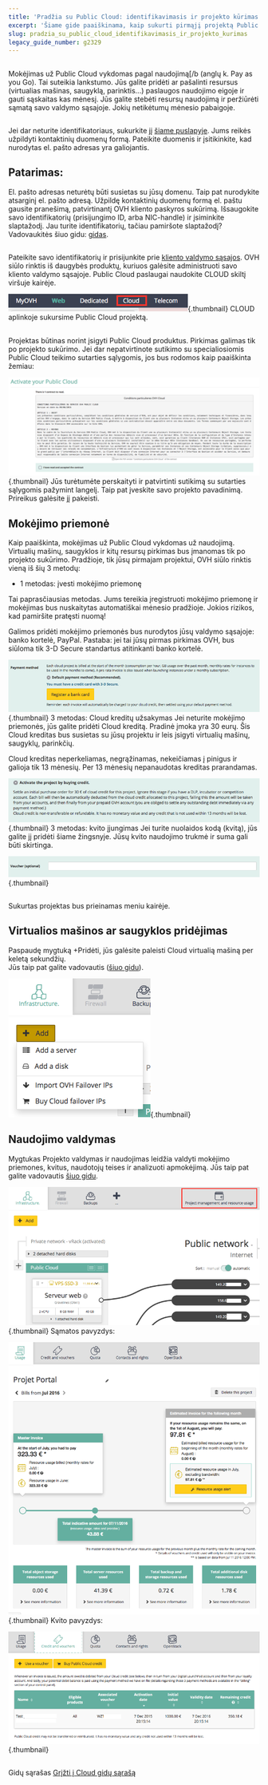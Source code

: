 ```yaml
---
title: 'Pradžia su Public Cloud: identifikavimasis ir projekto kūrimas'
excerpt: 'Šiame gide paaiškinama, kaip sukurti pirmąjį projektą Public Cloud paslaugoje'
slug: pradzia_su_public_cloud_identifikavimasis_ir_projekto_kurimas
legacy_guide_number: g2329
---
```



## 
Mokėjimas už Public Cloud vykdomas pagal naudojimą[/b (anglų k. Pay as you Go).
Tai suteikia lankstumo. Jūs galite pridėti ar pašalinti resursus (virtualias mašinas, saugyklą, parinktis...) paslaugos naudojimo eigoje ir gauti sąskaitas kas mėnesį.
Jūs galite stebėti resursų naudojimą ir peržiūrėti sąmatą savo valdymo sąsajoje. Jokių netikėtumų mėnesio pabaigoje.
 


## 
Jei dar neturite identifikatoriaus, sukurkite jį [šiame puslapyje](https://www.ovh.lt/pagalba/new_nic.xml). Jums reikės užpildyti kontaktinių duomenų formą. Pateikite duomenis ir įsitikinkite, kad nurodytas el. pašto adresas yra galiojantis.

## Patarimas:
El. pašto adresas neturėtų būti susietas su jūsų domenu. Taip pat nurodykite atsarginį el. pašto adresą.
Užpildę kontaktinių duomenų formą el. paštu gausite pranešimą, patvirtinantį OVH kliento paskyros sukūrimą. Išsaugokite savo identifikatorių (prisijungimo ID, arba NIC-handle) ir įsiminkite slaptažodį.
Jau turite identifikatorių, tačiau pamiršote slaptažodį? Vadovaukitės šiuo gidu: [gidas]({legacy}2123).
 


## 
Pateikite savo identifikatorių ir prisijunkite prie [kliento valdymo sąsajos](https://www.ovh.com/manager).
OVH siūlo rinktis iš daugybės produktų, kuriuos galėsite administruoti savo kliento valdymo sąsajoje. Public Cloud paslaugai naudokite CLOUD skiltį viršuje kairėje.

![](images/img_4657.jpg){.thumbnail}
CLOUD aplinkoje sukursime Public Cloud projektą.
 


## 
Projektas būtinas norint įsigyti Public Cloud produktus. Pirkimas galimas tik po projekto sukūrimo.
Jei dar nepatvirtinote sutikimo su specialiosiomis Public Cloud teikimo sutarties sąlygomis, jos bus rodomos kaip paaiškinta žemiau:

![](images/img_4658.jpg){.thumbnail}
Jūs turėtumėte perskaityti ir patvirtinti sutikimą su sutarties sąlygomis pažymint langelį.
Taip pat įveskite savo projekto pavadinimą. Prireikus galėsite jį pakeisti.


## Mokėjimo priemonė
Kaip paaiškinta, mokėjimas už Public Cloud vykdomas už naudojimą. Virtualių mašinų, saugyklos ir kitų resursų pirkimas bus įmanomas tik po projekto sukūrimo.
Pradžioje, tik jūsų pirmajam projektui, OVH siūlo rinktis vieną iš šių 3 metodų:


- 1 metodas: įvesti mokėjimo priemonę


Tai paprasčiausias metodas. Jums tereikia įregistruoti mokėjimo priemonę ir mokėjimas bus nuskaitytas automatiškai mėnesio pradžioje. Jokios rizikos, kad pamiršite pratęsti nuomą!

Galimos pridėti mokėjimo priemonės bus nurodytos jūsų valdymo sąsajoje: banko kortelė, PayPal.
Pastaba: jei tai jūsų pirmas pirkimas OVH, bus siūloma tik 3-D Secure standartus atitinkanti banko kortelė.

![](images/img_4659.jpg){.thumbnail}
3 metodas: Cloud kreditų užsakymas
Jei neturite mokėjimo priemonės, jūs galite pridėti Cloud kreditą. Pradinė įmoka yra 30 eurų.
Šis Cloud kreditas bus susietas su jūsų projektu ir leis įsigyti virtualių mašinų, saugyklų, parinkčių.

Cloud kreditas neperkeliamas, negrąžinamas, nekeičiamas į pinigus ir galioja tik 13 mėnesių. Per 13 mėnesių nepanaudotas kreditas prarandamas.

![](images/img_4660.jpg){.thumbnail}
3 metodas: kvito įjungimas
Jei turite nuolaidos kodą (kvitą), jūs galite jį pridėti šiame žingsnyje. Jūsų kvito naudojimo trukmė ir suma gali būti skirtinga.

![](images/img_4661.jpg){.thumbnail}
 


## 
Sukurtas projektas bus prieinamas meniu kairėje.


## Virtualios mašinos ar saugyklos pridėjimas
Paspaudę mygtuką +Pridėti, jūs galėsite paleisti Cloud virtualią mašiną per keletą sekundžių.  
Jūs taip pat galite vadovautis ([šiuo gidu]({legacy}1775)).

![](images/img_4665.jpg){.thumbnail}


## Naudojimo valdymas
Mygtukas Projekto valdymas ir naudojimas leidžia valdyti mokėjimo priemones, kvitus, naudotojų teises ir analizuoti apmokėjimą. 
Jūs taip pat galite vadovautis [šiuo gidu]({legacy}2031).

![](images/img_4662.jpg){.thumbnail}
Sąmatos pavyzdys:

![](images/img_4663.jpg){.thumbnail}
Kvito pavyzdys:

![](images/img_4664.jpg){.thumbnail}


## 
Gidų sąrašas [Grįžti į Cloud gidų sąrašą]({legacy}1785)

